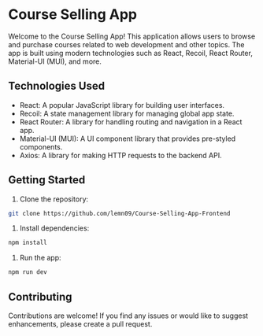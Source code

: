 # Course Selling App

Welcome to the Course Selling App! This application allows users to browse and purchase courses related to web development and other topics. The app is built using modern technologies such as React, Recoil, React Router, Material-UI (MUI), and more.

## Technologies Used

- React: A popular JavaScript library for building user interfaces.
- Recoil: A state management library for managing global app state.
- React Router: A library for handling routing and navigation in a React app.
- Material-UI (MUI): A UI component library that provides pre-styled components.
- Axios: A library for making HTTP requests to the backend API.

## Getting Started

1. Clone the repository:

```bash
git clone https://github.com/lemn09/Course-Selling-App-Frontend
```

1. Install dependencies:

```bash
npm install
```

1. Run the app:

```bash
npm run dev
```

## Contributing

Contributions are welcome! If you find any issues or would like to suggest enhancements, please create a pull request.
